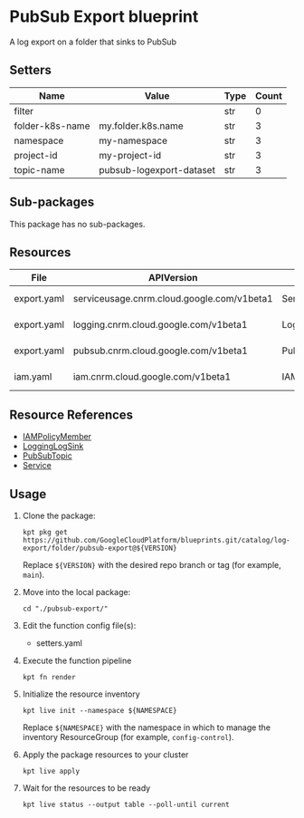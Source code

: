 <!-- BEGINNING OF PRE-COMMIT-BLUEPRINT DOCS HOOK:TITLE -->
# PubSub Export blueprint


<!-- END OF PRE-COMMIT-BLUEPRINT DOCS HOOK:TITLE -->
<!-- BEGINNING OF PRE-COMMIT-BLUEPRINT DOCS HOOK:BODY -->
A log export on a folder that sinks to PubSub

## Setters

|      Name       |          Value           | Type | Count |
|-----------------|--------------------------|------|-------|
| filter          |                          | str  |     0 |
| folder-k8s-name | my.folder.k8s.name       | str  |     3 |
| namespace       | my-namespace             | str  |     3 |
| project-id      | my-project-id            | str  |     3 |
| topic-name      | pubsub-logexport-dataset | str  |     3 |

## Sub-packages

This package has no sub-packages.

## Resources

|    File     |                 APIVersion                 |      Kind       |             Name              |  Namespace   |
|-------------|--------------------------------------------|-----------------|-------------------------------|--------------|
| export.yaml | serviceusage.cnrm.cloud.google.com/v1beta1 | Service         | my-project-id-pubsub          | projects     |
| export.yaml | logging.cnrm.cloud.google.com/v1beta1      | LoggingLogSink  | my.folder.k8s.name-pubsubsink | my-namespace |
| export.yaml | pubsub.cnrm.cloud.google.com/v1beta1       | PubSubTopic     | pubsub-logexport-dataset      | my-namespace |
| iam.yaml    | iam.cnrm.cloud.google.com/v1beta1          | IAMPolicyMember | pubsub-iam-policy             | my-namespace |

## Resource References

- [IAMPolicyMember](https://cloud.google.com/config-connector/docs/reference/resource-docs/iam/iampolicymember)
- [LoggingLogSink](https://cloud.google.com/config-connector/docs/reference/resource-docs/logging/logginglogsink)
- [PubSubTopic](https://cloud.google.com/config-connector/docs/reference/resource-docs/pubsub/pubsubtopic)
- [Service](https://cloud.google.com/config-connector/docs/reference/resource-docs/serviceusage/service)

## Usage

1.  Clone the package:
    ```shell
    kpt pkg get https://github.com/GoogleCloudPlatform/blueprints.git/catalog/log-export/folder/pubsub-export@${VERSION}
    ```
    Replace `${VERSION}` with the desired repo branch or tag
    (for example, `main`).

1.  Move into the local package:
    ```shell
    cd "./pubsub-export/"
    ```

1.  Edit the function config file(s):
    - setters.yaml

1.  Execute the function pipeline
    ```shell
    kpt fn render
    ```

1.  Initialize the resource inventory
    ```shell
    kpt live init --namespace ${NAMESPACE}
    ```
    Replace `${NAMESPACE}` with the namespace in which to manage
    the inventory ResourceGroup (for example, `config-control`).

1.  Apply the package resources to your cluster
    ```shell
    kpt live apply
    ```

1.  Wait for the resources to be ready
    ```shell
    kpt live status --output table --poll-until current
    ```

<!-- END OF PRE-COMMIT-BLUEPRINT DOCS HOOK:BODY -->

